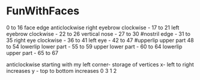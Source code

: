 # FunWithFaces


0 to 16 face edge anticlockwise
right eyebrow clockwise - 17 to 21
left eyebrow clockwise - 22 to 26
vertical nose - 27 to 30
#nostril edge - 31 to 35
right eye clockwise - 36 to 41
left eye - 42 to 47
#upperlip upper part 48 to 54
lowerlip lower part - 55 to 59
upper lower part - 60 to 64
lowerlip upper part - 65 to 67

anticlockwise starting with my left corner- storage of vertices
x- left to right increases
y - top to bottom increases
0 3
1 2
